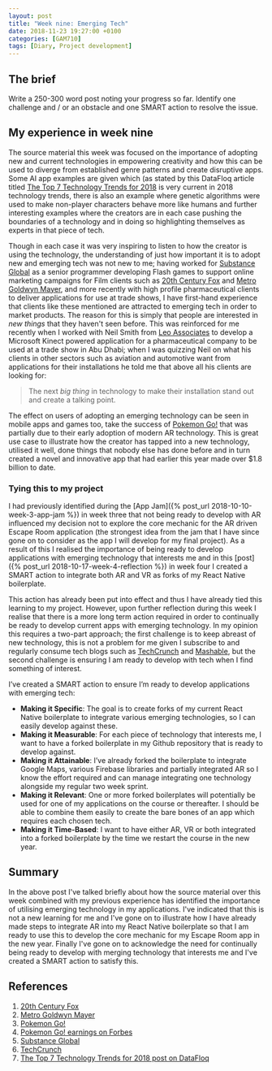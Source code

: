 ```yaml
---
layout: post
title: "Week nine: Emerging Tech"
date: 2018-11-23 19:27:00 +0100
categories: [GAM710]
tags: [Diary, Project development]
---
```


## The brief

Write a 250-300 word post noting your progress so far. Identify one challenge and / or an obstacle and one SMART action to resolve the issue.

## My experience in week nine

The source material this week was focused on the importance of adopting new and current technologies in empowering creativity and how this can be used to diverge from established genre patterns and create disruptive apps. Some AI app examples are given which (as stated by this DataFloq article titled [The Top 7 Technology Trends for 2018](https://datafloq.com/read/the-top-7-technology-trends-for-2018/4085) is very current in 2018 technology trends, there is also an example where genetic algorithms were used to make non-player characters behave more like humans and further interesting examples where the creators are in each case pushing the boundaries of a technology and in doing so highlighting themselves as experts in that piece of tech.

Though in each case it was very inspiring to listen to how the creator is using the technology, the understanding of just how important it is to adopt new and emerging tech was not new to me; having worked for [Substance Global](https://www.substanceglobal.com) as a senior programmer developing Flash games to support online marketing campaigns for Film clients such as [20th Century Fox](http://www.fox.co.uk) and [Metro Goldwyn Mayer](https://www.mgm.com), and more recently with high profile pharmaceutical clients to deliver applications for use at trade shows, I have first-hand experience that clients like these mentioned are attracted to emerging tech in order to market products. The reason for this is simply that people are interested in *new things* that they haven't seen before. This was reinforced for me recently when I worked with Neil Smith from [Leo Associates](https://www.leoassociates.com) to develop a Microsoft Kinect powered application for a pharmaceutical company to be used at a trade show in Abu Dhabi; when I was quizzing Neil on what his clients in other sectors such as aviation and automotive want from applications for their installations he told me that above all his clients are looking for:

> The next *big thing* in technology to make their installation stand out and create a talking point.

The effect on users of adopting an emerging technology can be seen in mobile apps and games too, take the success of [Pokemon Go!](https://www.pokemon.com/uk/pokemon-video-games/pokemon-go) that was partially due to their early adoption of modern AR technology. This is great use case to illustrate how the creator has tapped into a new technology, utilised it well, done things that nobody else has done before and in turn created a novel and innovative app that had earlier this year made over $1.8 billion to date.

### Tying this to my project

I had previously identified during the [App Jam]({% post_url 2018-10-10-week-3-app-jam %}) in week three that not being ready to develop with AR influenced my decision not to explore the core mechanic for the AR driven Escape Room application (the strongest idea from the jam that I have since gone on to consider as the app I will develop for my final project). As a result of this I realised the importance of being ready to develop applications with emerging technology that interests me and in this [post]({% post_url 2018-10-17-week-4-reflection %}) in week four I created a SMART action to integrate both AR and VR as forks of my React Native boilerplate.

This action has already been put into effect and thus I have already tied this learning to my project. However, upon further reflection during this week I realise that there is a more long term action required in order to continually be ready to develop current apps with emerging technology. In my opinion this requires a two-part approach; the first challenge is to keep abreast of new technology, this is not a problem for me given I subscribe to and regularly consume tech blogs such as [TechCrunch](https://www.techcrunch.com) and [Mashable](https://mashable.com), but the second challenge is ensuring I am ready to develop with tech when I find something of interest.

I’ve created a SMART action to ensure I’m ready to develop applications with emerging tech:

- **Making it Specific**: The goal is to create forks of my current React Native boilerplate to integrate various emerging technologies, so I can easily develop against these.
- **Making it Measurable**: For each piece of technology that interests me, I want to have a forked boilerplate in my Github repository that is ready to develop against.
- **Making it Attainable**: I’ve already forked the boilerplate to integrate Google Maps, various Firebase libraries and partially integrated AR so I know the effort required and can manage integrating one technology alongside my regular two week sprint.
- **Making it Relevant**: One or more forked boilerplates will potentially be used for one of my applications on the course or thereafter. I should be able to combine them easily to create the bare bones of an app which requires each chosen tech.
- **Making it Time-Based**: I want to have either AR, VR or both integrated into a forked boilerplate by the time we restart the course in the new year.

## Summary

In the above post I've talked briefly about how the source material over this week combined with my previous experience has identified the importance of utilising emerging technology in my applications. I've indicated that this is not a new learning for me and I've gone on to illustrate how I have already made steps to integrate AR into my React Native boilerplate so that I am ready to use this to develop the core mechanic for my Escape Room app in the new year. Finally I've gone on to acknowledge the need for continually being ready to develop with merging technology that interests me and I've created a SMART action to satisfy this.

## References

1. [20th Century Fox](http://www.fox.co.uk)
2. [Metro Goldwyn Mayer](https://www.mgm.com)
3. [Pokemon Go!](https://www.pokemon.com/uk/pokemon-video-games/pokemon-go)
4. [Pokemon Go! earnings on Forbes](https://www.forbes.com/sites/insertcoin/2018/07/09/pokemon-go-has-made-1-8-billion-as-it-turns-two-years-old)
5. [Substance Global](https://www.substanceglobal.com)
6. [TechCrunch](https://www.techcrunch.com)
7. [The Top 7 Technology Trends for 2018 post on DataFloq](https://datafloq.com/read/the-top-7-technology-trends-for-2018/4085)
